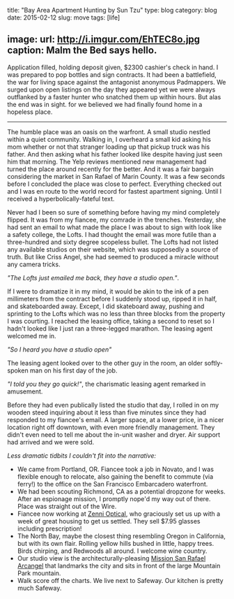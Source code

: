 title: "Bay Area Apartment Hunting by Sun Tzu"
type: blog
category: blog
date: 2015-02-12
slug: move
tags: [life]

image:
    url: http://i.imgur.com/EhTEC8o.jpg
    caption: Malm the Bed says hello.
---

Application filled, holding deposit given, $2300 cashier's check in hand. I was
prepared to pop bottles and sign contracts. It had been a battlefield, the war
for living space against the antagonist anonymous Padmappers. We surged upon
open listings on the day they appeared yet we were always outflanked by a
faster hunter who snatched them up within hours. But alas the end was in sight.
for we believed we had finally found home in a hopeless place.

---

The humble place was an oasis on the warfront.  A small studio nestled within a
quiet community. Walking in, I overheard a small kid asking his mom whether or
not that stranger loading up that pickup truck was his father. And then asking
what his father looked like despite having just seen him that morning. The Yelp
reviews mentioned new management had turned the place around recently for the
better. And it was a fair bargain considering the market in San Rafael of Marin
County. It was a few seconds before I concluded the place was close to perfect.
Everything checked out and I was en route to the world record for fastest
apartment signing. Until I received a hyperbolically-fateful text.

Never had I been so sure of something before having my mind completely flipped.
It was from my fiancee, my comrade in the trenches. Yesterday, she had sent an
email to what made the place I was about to sign with look like a safety
college, the Lofts. I had thought the email was more futile than a
three-hundred and sixty degree scopeless bullet. The Lofts had not listed any
available studios on their website, which was supposedly a source of truth. But
like Criss Angel, she had seemed to produced a miracle without any camera
tricks.

*"The Lofts just emailed me back, they have a studio open."*.

If I were to dramatize it in my mind, it would be akin to the ink of a pen
millimeters from the contract before I suddenly stood up, ripped it in half,
and skateboarded away. Except, I did skateboard away, pushing and sprinting to
the Lofts which was no less than three blocks from the property I was courting.
I reached the leasing office, taking a second to reset so I hadn't looked like
I just ran a three-legged marathon. The leasing agent welcomed me in.

*"So I heard you have a studio open"*

The leasing agent looked over to the other guy in the room, an older
softly-spoken man on his first day of the job.

*"I told you they go quick!"*, the charismatic leasing agent remarked in
amusement.

Before they had even publically listed the studio that day, I rolled in on my
wooden steed inquiring about it less than five minutes since they had responded
to my fiancee's email. A larger space, at a lower price, in a nicer location
right off downtown, with even more friendly management. They didn't even need
to tell me about the in-unit washer and dryer. Air support had arrived and we
were sold.

*Less dramatic tidbits I couldn't fit into the narrative:*

- We came from Portland, OR. Fiancee took a job in Novato, and I was flexible
enough to relocate, also gaining the benefit to commute (via ferry!) to the
office on the San Francisco Embarcadero waterfront.
- We had been scouting Richmond, CA as a potential dropzone for weeks. After
an espionage mission, I promptly nope'd my way out of there. Place was straight
out of the Wire.
- Fiancee now working at [Zenni Optical](https://zennioptical.com), who
graciously set us up with a week of great housing to get us settled. They sell
$7.95 glasses including prescription!
- The North Bay, maybe the closest thing resembling Oregon in California, but
with its own flair. Rolling yellow hills bushed in little, happy trees. Birds
chirping, and Redwoods all around. I welcome wine country.
- Our studio view is the architecturally-pleasing [Mission San Rafael
Arcangel](http://en.wikipedia.org/wiki/Mission_San_Rafael_Arc%C3%A1ngel) that
landmarks the city and sits in front of the large Mountain Park mountain.
- Walk score off the charts. We live next to Safeway. Our kitchen is pretty
much Safeway.
